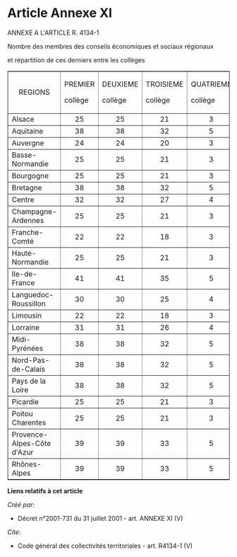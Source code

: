 # Article Annexe XI

ANNEXE A L'ARTICLE R. 4134-1

Nombre des membres des conseils économiques et sociaux régionaux 

et répartition de ces derniers entre les collèges 

<table border="1">
    <tbody>
      <tr>
        <td align="center">REGIONS </td>
        <td>

PREMIER 

collège 

</td>
        <td>

DEUXIEME 

collège 

</td>
        <td>

TROISIEME 

collège 

</td>
        <td>

QUATRIEME 

collège 

</td>
        <td>TOTAL 

</td>
      </tr>
      <tr>
        <td>Alsace 

</td>
        <td align="center">25 

</td>
        <td align="center">25 

</td>
        <td align="center">21 

</td>
        <td align="center">3 

</td>
        <td align="center">74 

</td>
      </tr>
      <tr>
        <td>Aquitaine </td>
        <td align="center">38 

</td>
        <td align="center">38 

</td>
        <td align="center">32 

</td>
        <td align="center">5 

</td>
        <td align="center">113 

</td>
      </tr>
      <tr>
        <td>Auvergne 

</td>
        <td align="center">24 

</td>
        <td align="center">24 

</td>
        <td align="center">20 

</td>
        <td align="center">3 

</td>
        <td align="center">71 

</td>
      </tr>
      <tr>
        <td>Basse-Normandie 

</td>
        <td align="center">25 

</td>
        <td align="center">25 

</td>
        <td align="center">21 

</td>
        <td align="center">3 

</td>
        <td align="center">74 

</td>
      </tr>
      <tr>
        <td>Bourgogne 

</td>
        <td align="center">25 

</td>
        <td align="center">25 

</td>
        <td align="center">21 

</td>
        <td align="center">3 

</td>
        <td align="center">74 

</td>
      </tr>
      <tr>
        <td>Bretagne 

</td>
        <td align="center">38 

</td>
        <td align="center">38 

</td>
        <td align="center">32 

</td>
        <td align="center">5 

</td>
        <td align="center">113 

</td>
      </tr>
      <tr>
        <td>Centre 

</td>
        <td align="center">32 

</td>
        <td align="center">32 

</td>
        <td align="center">27 

</td>
        <td align="center">4 

</td>
        <td align="center">95 

</td>
      </tr>
      <tr>
        <td>Champagne-Ardennes 

</td>
        <td align="center">25 

</td>
        <td align="center">25 

</td>
        <td align="center">21 

</td>
        <td align="center">3 

</td>
        <td align="center">74 

</td>
      </tr>
      <tr>
        <td>Franche-Comté 

</td>
        <td align="center">22 

</td>
        <td align="center">22 

</td>
        <td align="center">18 

</td>
        <td align="center">3 </td>
        <td align="center">65 

</td>
      </tr>
      <tr>
        <td>Haute-Normandie 

</td>
        <td align="center">25 

</td>
        <td align="center">25 

</td>
        <td align="center">21 

</td>
        <td align="center">3 

</td>
        <td align="center">74 

</td>
      </tr>
      <tr>
        <td>Ile-de-France 

</td>
        <td align="center">41 

</td>
        <td align="center">41 

</td>
        <td align="center">35 

</td>
        <td align="center">5 

</td>
        <td align="center">122 

</td>
      </tr>
      <tr>
        <td>Languedoc-Roussillon 

</td>
        <td align="center">30 

</td>
        <td align="center">30 

</td>
        <td align="center">25 

</td>
        <td align="center">4 

</td>
        <td align="center">89 

</td>
      </tr>
      <tr>
        <td>Limousin 

</td>
        <td align="center">22 

</td>
        <td align="center">22 

</td>
        <td align="center">18 

</td>
        <td align="center">3 

</td>
        <td align="center">65 

</td>
      </tr>
      <tr>
        <td>Lorraine 

</td>
        <td align="center">31 

</td>
        <td align="center">31 

</td>
        <td align="center">26 

</td>
        <td align="center">4 

</td>
        <td align="center">92 

</td>
      </tr>
      <tr>
        <td>Midi-Pyrénées 

</td>
        <td align="center">38 

</td>
        <td align="center">38 

</td>
        <td align="center">32 

</td>
        <td align="center">5 

</td>
        <td align="center">113 

</td>
      </tr>
      <tr>
        <td>Nord-Pas-de-Calais </td>
        <td align="center">38 

</td>
        <td align="center">38 

</td>
        <td align="center">32 

</td>
        <td align="center">5 

</td>
        <td align="center">113 

</td>
      </tr>
      <tr>
        <td>Pays de la Loire 

</td>
        <td align="center">38 

</td>
        <td align="center">38 

</td>
        <td align="center">32 

</td>
        <td align="center">5 

</td>
        <td align="center">113 

</td>
      </tr>
      <tr>
        <td>Picardie 

</td>
        <td align="center">25 

</td>
        <td align="center">25 

</td>
        <td align="center">21 

</td>
        <td align="center">3 

</td>
        <td align="center">74 

</td>
      </tr>
      <tr>
        <td>Poitou Charentes </td>
        <td align="center">25 

</td>
        <td align="center">25 

</td>
        <td align="center">21 

</td>
        <td align="center">3 

</td>
        <td align="center">74 

</td>
      </tr>
      <tr>
        <td>Provence-Alpes-Côte d'Azur 

</td>
        <td align="center">39 

</td>
        <td align="center">39 

</td>
        <td align="center">33 

</td>
        <td align="center">5 

</td>
        <td align="center">116 

</td>
      </tr>
      <tr>
        <td>Rhônes-Alpes 

</td>
        <td align="center">39 

</td>
        <td align="center">39 

</td>
        <td align="center">33 

</td>
        <td align="center">5 

</td>
        <td align="center">116

</td>
      </tr>
    </tbody>
  </table>

**Liens relatifs à cet article**

_Créé par_:

  - Décret n°2001-731 du 31 juillet 2001 - art. ANNEXE XI (V)

_Cite_:

  - Code général des collectivités territoriales - art. R4134-1 (V)
